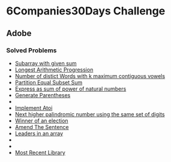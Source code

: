 # 6Companies30Days Challenge
## Adobe

### Solved Problems
- [Subarray with given sum](./subarray-with-given-sum.md)
- [Longest Arithmetic Progression](./longest-arithmetic-progression.md)
- [Number of distict Words with k maximum contiguous vowels](kmax-cont-vowels.md)
- [Partition Equal Subset Sum](./subset-sum-problem.md)
- [Express as sum of power of natural numbers](./sum-of-power-of-natural-numbers.md)
- [Generate Parentheses](./generate-parentheses.md)
- []()
- [Implement Atoi](./implement-atoi.md)
- [Next higher palindromic number using the same set of digits](./next-higher-palindromic-number-same-digit.md)
- [Winner of an election](./winner-of-an-election.md)
- [Amend The Sentence](./amend-the-sentence.md)
- [Leaders in an array](./leaders-in-an-array.md)
- []()
- []()
- [Most Recent Library](./most-recent-library.md)